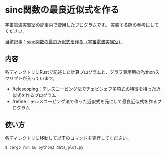 # sinc関数の最良近似式を作る

宇宙電波実験室の記事内で使用したプログラムです。
実装する際の参考にしてください。

当該記事：[sinc関数の最良近似式を作る（宇宙電波実験室）](https://space-denpa.jp/2024/09/23/sinc-best-approx/)

## 内容

各ディレクトリにRustで記述した計算プログラムと、グラフ表示用のPythonスクリプトが入っています。

* /telescoping：テレスコーピング法でチェビシェフ多項式の特徴を持った近似式を作るプログラム
* /refine：テレスコーピング法で作った近似式を元にして最良近似式を作るプログラム

## 使い方

各ディレクトリに移動して以下のコマンドを実行してください。

```
$ cargo run && python3 data_plot.py
```